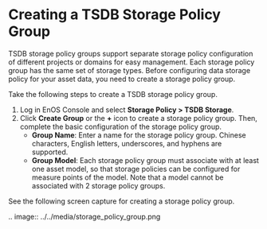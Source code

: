 # Creating a TSDB Storage Policy Group
TSDB storage policy groups support separate storage policy configuration of different projects or domains for easy management. Each storage policy group has the same set of storage types. Before configuring data storage policy for your asset data, you need to create a storage policy group.

Take the following steps to create a TSDB storage policy group.

1. Log in EnOS Console and select **Storage Policy > TSDB Storage**.
2. Click **Create Group** or the **+** icon to create a storage policy group. Then, complete the basic configuration of the storage policy group.
   - **Group Name**: Enter a name for the storage policy group. Chinese characters, English letters, underscores, and hyphens are supported.
   - **Group Model**: Each storage policy group must associate with at least one asset model, so that storage policies can be configured for measure points of the model. Note that a model cannot be associated with 2 storage policy groups.

See the following screen capture for creating a storage policy group.

.. image:: ../../media/storage_policy_group.png

<!--end-->
